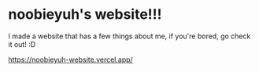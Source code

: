 # noobieyuh's website!!!

I made a website that has a few things about me, if you're bored, go check it out! :D

https://noobieyuh-website.vercel.app/
